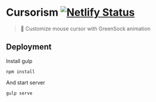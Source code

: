 # Cursorism [![Netlify Status](https://api.netlify.com/api/v1/badges/9d9b7120-8c9d-486d-b53e-7fa938ce5c78/deploy-status)](https://app.netlify.com/sites/cursorism/deploys)

> 🦄 Customize mouse cursor with GreenSock animation

## Deployment

Install gulp

```shell
npm install
```

And start server

```shell
gulp serve
```